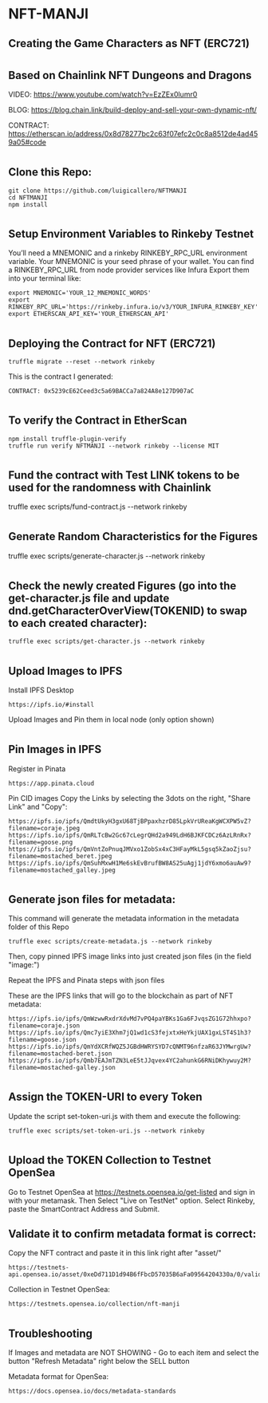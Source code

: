 #
# NFT-MANJI
## Creating the Game Characters as NFT (ERC721)
#
## Based on Chainlink NFT Dungeons and Dragons
VIDEO: https://www.youtube.com/watch?v=EzZEx0lumr0

BLOG: https://blog.chain.link/build-deploy-and-sell-your-own-dynamic-nft/

CONTRACT: https://etherscan.io/address/0x8d78277bc2c63f07efc2c0c8a8512de4ad459a05#code
#
## Clone this Repo:
```
git clone https://github.com/luigicallero/NFTMANJI
cd NFTMANJI
npm install
```
#
## Setup Environment Variables to Rinkeby Testnet
You’ll need a MNEMONIC and a rinkeby RINKEBY_RPC_URL environment variable. Your MNEMONIC is your seed phrase of your wallet. You can find a RINKEBY_RPC_URL from node provider services like Infura
Export them into your terminal like:
```
export MNEMONIC='YOUR_12_MNEMONIC_WORDS'
export RINKEBY_RPC_URL='https://rinkeby.infura.io/v3/YOUR_INFURA_RINKEBY_KEY'
export ETHERSCAN_API_KEY='YOUR_ETHERSCAN_API'
```
#
## Deploying the Contract for NFT (ERC721)
```
truffle migrate --reset --network rinkeby
```
This is the contract I generated:
```
CONTRACT: 0x5239cE62Ceed3c5a69BACCa7a824A8e127D907aC
```
#
## To verify the Contract in EtherScan
```
npm install truffle-plugin-verify
truffle run verify NFTMANJI --network rinkeby --license MIT
```
#
## Fund the contract with Test LINK tokens to be used for the randomness with Chainlink
truffle exec scripts/fund-contract.js --network rinkeby
#
## Generate Random Characteristics for the Figures
truffle exec scripts/generate-character.js --network rinkeby
#
## Check the newly created Figures (go into the get-character.js file and update dnd.getCharacterOverView(TOKENID) to swap to each created character):
```
truffle exec scripts/get-character.js --network rinkeby
```
#
## Upload Images to IPFS
Install IPFS Desktop
```
https://ipfs.io/#install
```
Upload Images and Pin them in local node (only option shown)
#
## Pin Images in IPFS
Register in Pinata
```
https://app.pinata.cloud
```
Pin CID images
Copy the Links by selecting the 3dots on the right, "Share Link" and "Copy":
```
https://ipfs.io/ipfs/QmdtUkyH3gxU68TjBPpaxhzrD85LpkVrUReaKgWCXPW5vZ?filename=coraje.jpeg
https://ipfs.io/ipfs/QmRLTcBw2Gc67cLegrQHd2a949LdH6BJKFCDCz6AzLRnRx?filename=goose.png
https://ipfs.io/ipfs/QmVntZoPnuqJMVxo1ZobSx4xC3HFayMkL5gsq5kZaoZjsu?filename=mostached_beret.jpeg
https://ipfs.io/ipfs/QmSuhMxwH1Me6skEvBrufBW8AS25uAgj1jdY6xmo6auAw9?filename=mostached_galley.jpeg
```
#
## Generate json files for metadata:
This command will generate the metadata information in the metadata folder of this Repo
```
truffle exec scripts/create-metadata.js --network rinkeby
```

Then, copy pinned IPFS image links into just created json files (in the field "image:")

Repeat the IPFS and Pinata steps with json files

These are the IPFS links that will go to the blockchain as part of NFT metadata:
```
https://ipfs.io/ipfs/QmWzwwRxdrXdvMd7vPQ4paYBKs1Ga6FJvqsZG1G72hhxpo?filename=coraje.json
https://ipfs.io/ipfs/Qmc7yiE3Xhm7jQ1wd1cS3fejxtxHeYkjUAX1gxLST4S1h3?filename=goose.json
https://ipfs.io/ipfs/QmYdXCRfWQZ5JGBdHWRYSYD7cQNMT96nfzaR63JYMwrgUw?filename=mostached-beret.json
https://ipfs.io/ipfs/Qmb7EAJmTZN3LeE5tJJqvex4YC2ahunkG6RNiDKhywuy2M?filename=mostached-galley.json
```
#
## Assign the TOKEN-URI to every Token
Update the script set-token-uri.js with them and execute the following:
```
truffle exec scripts/set-token-uri.js --network rinkeby
```
#
## Upload the TOKEN Collection to Testnet OpenSea
Go to Testnet OpenSea at https://testnets.opensea.io/get-listed and sign in with your metamask. Then Select "Live on TestNet" option.
Select Rinkeby, paste the SmartContract Address and Submit.

## Validate it to confirm metadata format is correct:
Copy the NFT contract and paste it in this link right after "asset/"
```
https://testnets-api.opensea.io/asset/0xeDd711D1d94B6fFbcD57035B6aFa09564204330a/0/validate/
```

Collection in Testnet OpenSea: 
```
https://testnets.opensea.io/collection/nft-manji
```
#
## Troubleshooting
If Images and metadata are NOT SHOWING - Go to each item and select the button "Refresh Metadata" right below the SELL button

Metadata format for OpenSea:
```
https://docs.opensea.io/docs/metadata-standards
```
